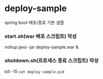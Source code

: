 # deploy-sample
spring boot 배포/종료 기본 샘플


### start.sh(war 배포 스크립트) 작성
nohup java -jar deploy-sample.war &

### shutdown.sh(프로세스 종료 스크립트) 작성
kill -15 `cat deploy-sample.pid`